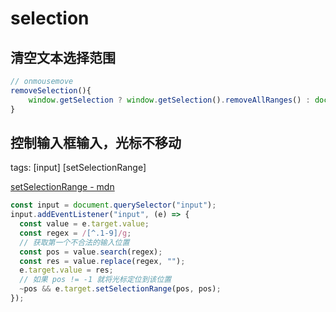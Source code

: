 # selection

## 清空文本选择范围

```javascript
// onmousemove
removeSelection(){
    window.getSelection ? window.getSelection().removeAllRanges() : document.selection.empty();
}
```

## 控制输入框输入，光标不移动

tags: [input] [setSelectionRange]

[setSelectionRange - mdn](https://developer.mozilla.org/zh-CN/docs/Web/API/HTMLInputElement/setSelectionRange)

```javascript {.line-numbers}
const input = document.querySelector("input");
input.addEventListener("input", (e) => {
  const value = e.target.value;
  const regex = /[^.1-9]/g;
  // 获取第一个不合法的输入位置
  const pos = value.search(regex);
  const res = value.replace(regex, "");
  e.target.value = res;
  // 如果 pos != -1 就将光标定位到该位置
  ~pos && e.target.setSelectionRange(pos, pos);
});
```
